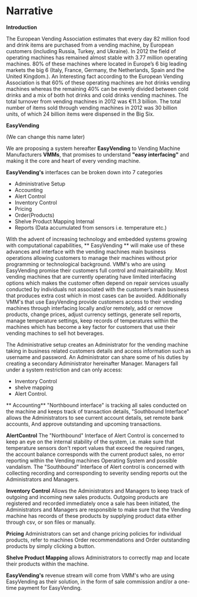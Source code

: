 # Narrative

**Introduction**

The European Vending Association estimates that every day 82 million food and drink items are purchased from a vending machine, by European customers (including Russia, Turkey, and Ukraine). 
In 2012 the field of operating machines has remained almost stable with 3.77 million operating machines. 80% of these machines where located in Europe’s 6 big leading markets the big 6 (Italy, France, Germany, the Netherlands, Spain and the United Kingdom.).
An Interesting fact according to the European Vending Association is that 60% of these operating machines are hot drinks vending machines whereas the remaining 40% can be evenly divided between cold drinks and a mix of both hot drinks and cold drinks vending machines.
The total turnover from vending machines in 2012 was  €11.3 billion.
The total number of items sold through vending machines in 2012 was 30 billion units, of which 24 billion items were dispensed in the Big Six.  

**EasyVending** 

(We can change this name later)

We are proposing a system hereafter **EasyVending** to Vending Machine Manufacturers **VMMs**, that promises to understand **"easy interfacing"** and making it the core and heart of every vending machine.

**EasyVending's** interfaces can be broken down into 7 categories 

* Administrative Setup
* Accounting
* Alert Control
* Inventory Control
* Pricing
* Order(Products)
* Shelve Product Mapping Internal 
* Reports (Data accumulated from sensors i.e. temperature etc.)

With the advent of increasing technology and embedded systems growing with computational capabilities, ** EasyVending ** will make use of these advances and interface with the vending machines main business operations allowing customers to manage their machines without prior programming or technological background.
VMM's who are using EasyVending promise their customers full control and maintainability. Most vending machines that are currently operating have limited interfacing options which makes the customer often depend on repair services usually conducted by individuals not associated with the customer’s main business that produces extra cost which in most cases can be avoided. 
Additionally VMM's that use EasyVending provide customers access to their vending machines through interfacing locally and/or remotely, add or remove products, change prices, adjust currency settings, generate sell reports, manage temperature settings, keep records of temperatures within the machines which has become a key factor for customers that use their vending machines to sell hot beverages.

The Administrative setup creates an Administrator for the vending machine taking in business related customers details and access information such as username and password. An Administrator can share some of his duties by creating a secondary Administrator hereinafter Manager. 
Managers fall under a system restriction and can only access:
* Inventory Control
* shelve mapping 
* Alert Control.

** Accounting** 
"Northbound interface" is tracking all sales conducted on the machine and keeps track of transaction details, "Southbound Interface" allows the Administrators to see current account details, set remote bank accounts,
And approve outstanding and upcoming transactions.

**AlertControl**
The "Northbound" Interface of Alert Control is concerned to keep an eye on the internal stability of the system, i.e. make sure that temperature sensors don't report values that exceed the required ranges, the account balance corresponds with the current product sales, no error reporting within the Vending machines Operating System and possible vandalism.
The "Southbound" Interface of Alert control is concerned with collecting recording and corresponding to severity sending reports out the Administrators and Managers. 

**Inventory Control** 
Allows the Administrators and Managers to keep track of outgoing and incoming new sales products. Outgoing products are registered and recorded immediately once a sale has been initiated, the Administrators and Managers are responsible to make sure that the Vending machine has records of these products by supplying product data either through csv, or son files or manually.

**Pricing** 
Administrators can set and change pricing policies for individual products, refer to machines Order recommendations and Order outstanding products by simply clicking a button.

**Shelve Product Mapping** 
allows Administrators to correctly map and locate their products within the machine. 

**EasyVending's** revenue stream will come from VMM's who are using EasyVending as their solution, in the form of sale commission and/or a one-time payment for EasyVending.
